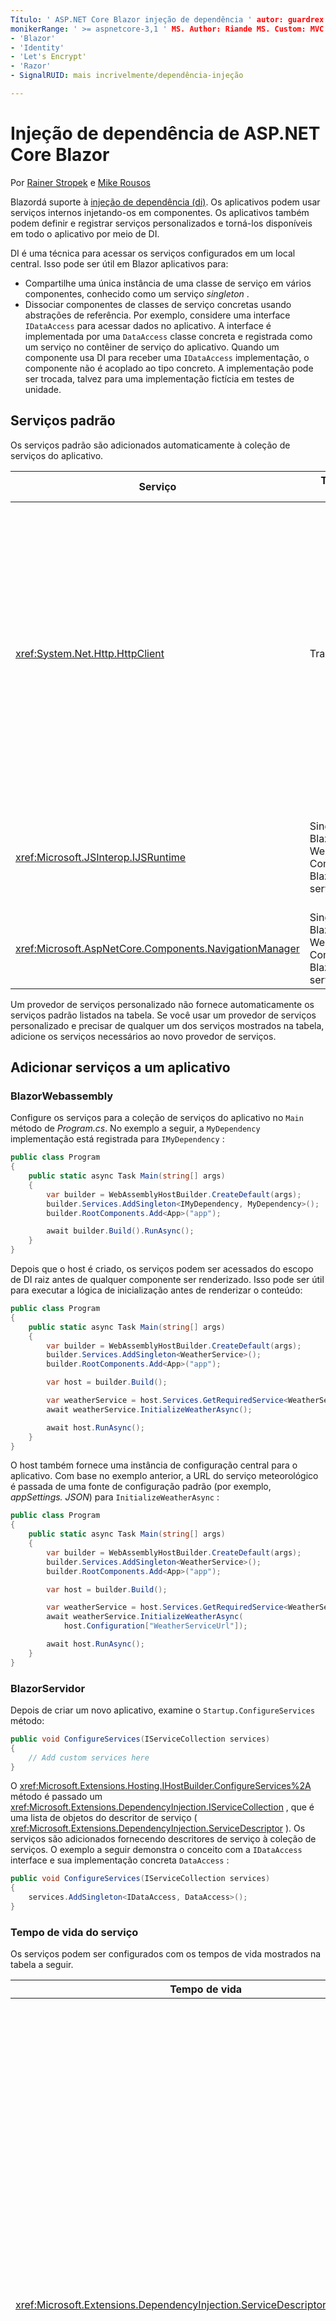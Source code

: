 ```yaml
---
Título: ' ASP.NET Core Blazor injeção de dependência ' autor: guardrex Descrição: ' Veja como os Blazor aplicativos podem injetar serviços em componentes. '
monikerRange: ' >= aspnetcore-3,1 ' MS. Author: Riande MS. Custom: MVC MS. Date: 05/19/2020 no-loc:
- 'Blazor'
- 'Identity'
- 'Let's Encrypt'
- 'Razor'
- SignalRUID: mais incrivelmente/dependência-injeção

---
```

# <a name="aspnet-core-blazor-dependency-injection"></a>Injeção de dependência de ASP.NET Core Blazor

Por [Rainer Stropek](https://www.timecockpit.com) e [Mike Rousos](https://github.com/mjrousos)

Blazordá suporte à [injeção de dependência (di)](xref:fundamentals/dependency-injection). Os aplicativos podem usar serviços internos injetando-os em componentes. Os aplicativos também podem definir e registrar serviços personalizados e torná-los disponíveis em todo o aplicativo por meio de DI.

DI é uma técnica para acessar os serviços configurados em um local central. Isso pode ser útil em Blazor aplicativos para:

* Compartilhe uma única instância de uma classe de serviço em vários componentes, conhecido como um serviço *singleton* .
* Dissociar componentes de classes de serviço concretas usando abstrações de referência. Por exemplo, considere uma interface `IDataAccess` para acessar dados no aplicativo. A interface é implementada por uma `DataAccess` classe concreta e registrada como um serviço no contêiner de serviço do aplicativo. Quando um componente usa DI para receber uma `IDataAccess` implementação, o componente não é acoplado ao tipo concreto. A implementação pode ser trocada, talvez para uma implementação fictícia em testes de unidade.

## <a name="default-services"></a>Serviços padrão

Os serviços padrão são adicionados automaticamente à coleção de serviços do aplicativo.

| Serviço | Tempo de vida | Descrição |
| ------- | -------- | ----------- |
| <xref:System.Net.Http.HttpClient> | Transitório | Fornece métodos para enviar solicitações HTTP e receber respostas HTTP de um recurso identificado por um URI.<br><br>A instância do <xref:System.Net.Http.HttpClient> em um Blazor aplicativo Webassembly usa o navegador para manipular o tráfego HTTP em segundo plano.<br><br>BlazorOs aplicativos de servidor não incluem um <xref:System.Net.Http.HttpClient> configurado como um serviço por padrão. Forneça um <xref:System.Net.Http.HttpClient> para um Blazor aplicativo de servidor.<br><br>Para obter mais informações, consulte <xref:blazor/call-web-api>. |
| <xref:Microsoft.JSInterop.IJSRuntime> | Singleton ( Blazor Webassembly)<br>Com escopo ( Blazor servidor) | Representa uma instância de um tempo de execução JavaScript em que as chamadas JavaScript são expedidas. Para obter mais informações, consulte <xref:blazor/call-javascript-from-dotnet>. |
| <xref:Microsoft.AspNetCore.Components.NavigationManager> | Singleton ( Blazor Webassembly)<br>Com escopo ( Blazor servidor) | Contém auxiliares para trabalhar com URIs e estado de navegação. Para obter mais informações, consulte [URI e auxiliares de estado de navegação](xref:blazor/routing#uri-and-navigation-state-helpers). |

Um provedor de serviços personalizado não fornece automaticamente os serviços padrão listados na tabela. Se você usar um provedor de serviços personalizado e precisar de qualquer um dos serviços mostrados na tabela, adicione os serviços necessários ao novo provedor de serviços.

## <a name="add-services-to-an-app"></a>Adicionar serviços a um aplicativo

### <a name="blazor-webassembly"></a>BlazorWebassembly

Configure os serviços para a coleção de serviços do aplicativo no `Main` método de *Program.cs*. No exemplo a seguir, a `MyDependency` implementação está registrada para `IMyDependency` :

```csharp
public class Program
{
    public static async Task Main(string[] args)
    {
        var builder = WebAssemblyHostBuilder.CreateDefault(args);
        builder.Services.AddSingleton<IMyDependency, MyDependency>();
        builder.RootComponents.Add<App>("app");

        await builder.Build().RunAsync();
    }
}
```

Depois que o host é criado, os serviços podem ser acessados do escopo de DI raiz antes de qualquer componente ser renderizado. Isso pode ser útil para executar a lógica de inicialização antes de renderizar o conteúdo:

```csharp
public class Program
{
    public static async Task Main(string[] args)
    {
        var builder = WebAssemblyHostBuilder.CreateDefault(args);
        builder.Services.AddSingleton<WeatherService>();
        builder.RootComponents.Add<App>("app");

        var host = builder.Build();

        var weatherService = host.Services.GetRequiredService<WeatherService>();
        await weatherService.InitializeWeatherAsync();

        await host.RunAsync();
    }
}
```

O host também fornece uma instância de configuração central para o aplicativo. Com base no exemplo anterior, a URL do serviço meteorológico é passada de uma fonte de configuração padrão (por exemplo, *appSettings. JSON*) para `InitializeWeatherAsync` :

```csharp
public class Program
{
    public static async Task Main(string[] args)
    {
        var builder = WebAssemblyHostBuilder.CreateDefault(args);
        builder.Services.AddSingleton<WeatherService>();
        builder.RootComponents.Add<App>("app");

        var host = builder.Build();

        var weatherService = host.Services.GetRequiredService<WeatherService>();
        await weatherService.InitializeWeatherAsync(
            host.Configuration["WeatherServiceUrl"]);

        await host.RunAsync();
    }
}
```

### <a name="blazor-server"></a>BlazorServidor

Depois de criar um novo aplicativo, examine o `Startup.ConfigureServices` método:

```csharp
public void ConfigureServices(IServiceCollection services)
{
    // Add custom services here
}
```

O <xref:Microsoft.Extensions.Hosting.IHostBuilder.ConfigureServices%2A> método é passado um <xref:Microsoft.Extensions.DependencyInjection.IServiceCollection> , que é uma lista de objetos do descritor de serviço ( <xref:Microsoft.Extensions.DependencyInjection.ServiceDescriptor> ). Os serviços são adicionados fornecendo descritores de serviço à coleção de serviços. O exemplo a seguir demonstra o conceito com a `IDataAccess` interface e sua implementação concreta `DataAccess` :

```csharp
public void ConfigureServices(IServiceCollection services)
{
    services.AddSingleton<IDataAccess, DataAccess>();
}
```

### <a name="service-lifetime"></a>Tempo de vida do serviço

Os serviços podem ser configurados com os tempos de vida mostrados na tabela a seguir.

| Tempo de vida | Descrição |
| -------- | ----------- |
| <xref:Microsoft.Extensions.DependencyInjection.ServiceDescriptor.Scoped%2A> | BlazorOs aplicativos Webassembly não têm atualmente um conceito de escopos de DI. `Scoped`-serviços registrados se comportam como `Singleton` serviços. No entanto, o Blazor modelo de hospedagem do servidor dá suporte ao `Scoped` tempo de vida. Em Blazor aplicativos de servidor, um registro de serviço com escopo é definido para a *conexão*. Por esse motivo, o uso de serviços com escopo é preferencial para serviços que devem ser delimitados para o usuário atual, mesmo que a intenção atual seja executar o lado do cliente no navegador. |
| <xref:Microsoft.Extensions.DependencyInjection.ServiceDescriptor.Singleton%2A> | DI cria uma *única instância* do serviço. Todos os componentes que exigem um `Singleton` serviço recebem uma instância do mesmo serviço. |
| <xref:Microsoft.Extensions.DependencyInjection.ServiceDescriptor.Transient%2A> | Sempre que um componente Obtém uma instância de um `Transient` serviço do contêiner de serviço, ele recebe uma *nova instância* do serviço. |

O sistema de DI é baseado no sistema de injeção de ASP.NET Core. Para obter mais informações, consulte <xref:fundamentals/dependency-injection>.

## <a name="request-a-service-in-a-component"></a>Solicitar um serviço em um componente

Depois que os serviços forem adicionados à coleção de serviços, insira os serviços nos componentes usando a diretiva de [ \@ inserção](xref:mvc/views/razor#inject) Razor . [`@inject`](xref:mvc/views/razor#inject)tem dois parâmetros:

* Tipo: o tipo do serviço a injetar.
* Propriedade: o nome da propriedade que recebe o serviço de aplicativo injetado. A propriedade não requer criação manual. O compilador cria a propriedade.

Para obter mais informações, consulte <xref:mvc/views/dependency-injection>.

Use várias [`@inject`](xref:mvc/views/razor#inject) instruções para injetar serviços diferentes.

O exemplo a seguir mostra como usar [`@inject`](xref:mvc/views/razor#inject) . A implementação do serviço `Services.IDataAccess` é injetada na Propriedade do componente `DataRepository` . Observe como o código está usando apenas a `IDataAccess` abstração:

[!code-razor[](dependency-injection/samples_snapshot/3.x/CustomerList.razor?highlight=2-3,20)]

Internamente, a propriedade gerada ( `DataRepository` ) usa o [`[Inject]`](xref:Microsoft.AspNetCore.Components.InjectAttribute) atributo. Normalmente, esse atributo não é usado diretamente. Se uma classe base for necessária para componentes e propriedades injetadas também forem necessárias para a classe base, adicione manualmente o [`[Inject]`](xref:Microsoft.AspNetCore.Components.InjectAttribute) atributo:

```csharp
public class ComponentBase : IComponent
{
    // DI works even if using the InjectAttribute in a component's base class.
    [Inject]
    protected IDataAccess DataRepository { get; set; }
    ...
}
```

Em componentes derivados da classe base, a [`@inject`](xref:mvc/views/razor#inject) diretiva não é necessária. O <xref:Microsoft.AspNetCore.Components.InjectAttribute> da classe base é suficiente:

```razor
@page "/demo"
@inherits ComponentBase

<h1>Demo Component</h1>
```

## <a name="use-di-in-services"></a>Usar DI em serviços

Serviços complexos podem exigir serviços adicionais. No exemplo anterior, `DataAccess` pode exigir o <xref:System.Net.Http.HttpClient> serviço padrão. [`@inject`](xref:mvc/views/razor#inject)(ou o [`[Inject]`](xref:Microsoft.AspNetCore.Components.InjectAttribute) atributo) não está disponível para uso em serviços. A *injeção de Construtor* deve ser usada em seu lugar. Os serviços necessários são adicionados adicionando parâmetros ao construtor do serviço. Quando DI cria o serviço, ele reconhece os serviços que ele requer no construtor e os fornece de acordo.

```csharp
public class DataAccess : IDataAccess
{
    // The constructor receives an HttpClient via dependency
    // injection. HttpClient is a default service.
    public DataAccess(HttpClient client)
    {
        ...
    }
}
```

Pré-requisitos para injeção de construtor:

* Um construtor deve existir cujos argumentos podem ser todos atendidos por DI. Parâmetros adicionais não cobertos por DI serão permitidos se eles especificarem valores padrão.
* O Construtor aplicável deve ser *público*.
* Um Construtor aplicável deve existir. No caso de uma ambiguidade, DI gera uma exceção.

## <a name="utility-base-component-classes-to-manage-a-di-scope"></a>Classes de componente base do utilitário para gerenciar um escopo de DI

Em aplicativos ASP.NET Core, os serviços com escopo normalmente são incluídos no escopo da solicitação atual. Depois que a solicitação for concluída, todos os serviços com escopo ou transitórios serão descartados pelo sistema de DI. Em Blazor aplicativos de servidor, o escopo da solicitação dura a duração da conexão do cliente, o que pode resultar em serviços transitórios e no escopo que vivem muito mais do que o esperado. Em Blazor aplicativos Webassembly, os serviços registrados com um tempo de vida no escopo são tratados como singletons, portanto, eles vivem mais do que os serviços com escopo em aplicativos ASP.NET Core típicos.

Uma abordagem que limita um tempo de vida do serviço em Blazor aplicativos é o uso do <xref:Microsoft.AspNetCore.Components.OwningComponentBase> tipo. <xref:Microsoft.AspNetCore.Components.OwningComponentBase>é um tipo abstrato derivado de <xref:Microsoft.AspNetCore.Components.ComponentBase> que cria um escopo de di correspondente ao tempo de vida do componente. Usando esse escopo, é possível usar os serviços de DI com um tempo de vida de escopo e tê-los ativos, desde que o componente. Quando o componente é destruído, os serviços do provedor de serviço no escopo do componente também são descartados. Isso pode ser útil para serviços que:

* Deve ser reutilizado dentro de um componente, pois o tempo de vida transitório é inadequado.
* Não devem ser compartilhados entre componentes, pois o tempo de vida singleton é inadequado.

Duas versões do <xref:Microsoft.AspNetCore.Components.OwningComponentBase> tipo estão disponíveis:

* <xref:Microsoft.AspNetCore.Components.OwningComponentBase>é um filho abstrato e descartável do <xref:Microsoft.AspNetCore.Components.ComponentBase> tipo com uma <xref:Microsoft.AspNetCore.Components.OwningComponentBase.ScopedServices> propriedade protegida do tipo <xref:System.IServiceProvider> . Esse provedor pode ser usado para resolver serviços que têm o escopo definido para o tempo de vida do componente.

  Os serviços de DI injetados no componente usando [`@inject`](xref:mvc/views/razor#inject) ou o [`[Inject]`](xref:Microsoft.AspNetCore.Components.InjectAttribute) atributo não são criados no escopo do componente. Para usar o escopo do componente, os serviços devem ser resolvidos usando o <xref:Microsoft.Extensions.DependencyInjection.ServiceProviderServiceExtensions.GetRequiredService%2A> ou o <xref:System.IServiceProvider.GetService%2A> . Todos os serviços resolvidos usando o <xref:Microsoft.AspNetCore.Components.OwningComponentBase.ScopedServices> provedor têm suas dependências fornecidas do mesmo escopo.

  ```razor
  @page "/preferences"
  @using Microsoft.Extensions.DependencyInjection
  @inherits OwningComponentBase

  <h1>User (@UserService.Name)</h1>

  <ul>
      @foreach (var setting in SettingService.GetSettings())
      {
          <li>@setting.SettingName: @setting.SettingValue</li>
      }
  </ul>

  @code {
      private IUserService UserService { get; set; }
      private ISettingService SettingService { get; set; }

      protected override void OnInitialized()
      {
          UserService = ScopedServices.GetRequiredService<IUserService>();
          SettingService = ScopedServices.GetRequiredService<ISettingService>();
      }
  }
  ```

* <xref:Microsoft.AspNetCore.Components.OwningComponentBase%601>deriva de <xref:Microsoft.AspNetCore.Components.OwningComponentBase> e adiciona uma <xref:Microsoft.AspNetCore.Components.OwningComponentBase%601.Service%2A> propriedade que retorna uma instância do do `T` provedor de injeção de escopo. Esse tipo é uma maneira conveniente de acessar serviços com escopo sem usar uma instância do <xref:System.IServiceProvider> quando há um serviço primário que o aplicativo requer do contêiner di usando o escopo do componente. A <xref:Microsoft.AspNetCore.Components.OwningComponentBase.ScopedServices> propriedade está disponível, portanto, o aplicativo pode obter serviços de outros tipos, se necessário.

  ```razor
  @page "/users"
  @attribute [Authorize]
  @inherits OwningComponentBase<AppDbContext>

  <h1>Users (@Service.Users.Count())</h1>

  <ul>
      @foreach (var user in Service.Users)
      {
          <li>@user.UserName</li>
      }
  </ul>
  ```

## <a name="use-of-entity-framework-dbcontext-from-di"></a>Uso de Entity Framework DbContext de DI

Um tipo de serviço comum a ser recuperado de DI em aplicativos Web é Entity Framework (EF) <xref:Microsoft.EntityFrameworkCore.DbContext> objetos. O registro de serviços do EF usando <xref:Microsoft.Extensions.DependencyInjection.EntityFrameworkServiceCollectionExtensions.AddDbContext%2A> o adiciona o <xref:Microsoft.EntityFrameworkCore.DbContext> como um serviço com escopo por padrão. O registro como um serviço com escopo pode levar a problemas em Blazor aplicativos porque faz com que as <xref:Microsoft.EntityFrameworkCore.DbContext> instâncias sejam de longa duração e compartilhadas entre o aplicativo. <xref:Microsoft.EntityFrameworkCore.DbContext>Não é thread-safe e não deve ser usado simultaneamente.

Dependendo do aplicativo, o uso do <xref:Microsoft.AspNetCore.Components.OwningComponentBase> para limitar o escopo de um <xref:Microsoft.EntityFrameworkCore.DbContext> a um único componente *pode* resolver o problema. Se um componente não usa um <xref:Microsoft.EntityFrameworkCore.DbContext> em paralelo, derivar o componente de <xref:Microsoft.AspNetCore.Components.OwningComponentBase> e recuperar o <xref:Microsoft.EntityFrameworkCore.DbContext> de <xref:Microsoft.AspNetCore.Components.OwningComponentBase.ScopedServices> é suficiente porque garante que:

* Componentes separados não compartilham um <xref:Microsoft.EntityFrameworkCore.DbContext> .
* O <xref:Microsoft.EntityFrameworkCore.DbContext> reside apenas desde que o componente dependa dele.

Se um único componente pode usar um <xref:Microsoft.EntityFrameworkCore.DbContext> simultaneamente (por exemplo, sempre que um usuário seleciona um botão), mesmo usando o <xref:Microsoft.AspNetCore.Components.OwningComponentBase> não evita problemas com operações simultâneas do EF. Nesse caso, use outro <xref:Microsoft.EntityFrameworkCore.DbContext> para cada operação lógica do EF. Use uma das seguintes abordagens:

* Crie o <xref:Microsoft.EntityFrameworkCore.DbContext> usando diretamente <xref:Microsoft.EntityFrameworkCore.DbContextOptions%601> como um argumento, que pode ser recuperado de di e é thread-safe.

    ```razor
    @page "/example"
    @inject DbContextOptions<AppDbContext> DbContextOptions

    <ul>
        @foreach (var item in data)
        {
            <li>@item</li>
        }
    </ul>

    <button @onclick="LoadData">Load Data</button>

    @code {
        private List<string> data = new List<string>();

        private async Task LoadData()
        {
            data = await GetAsync();
            StateHasChanged();
        }

        public async Task<List<string>> GetAsync()
        {
            using (var context = new AppDbContext(DbContextOptions))
            {
                return await context.Products.Select(p => p.Name).ToListAsync();
            }
        }
    }
    ```

* Registre o <xref:Microsoft.EntityFrameworkCore.DbContext> no contêiner de serviço com um tempo de vida transitório:
  * Ao registrar o contexto, use <xref:Microsoft.OData.ServiceLifetime.Transient?displayProperty=nameWithType> . O <xref:Microsoft.Extensions.DependencyInjection.EntityFrameworkServiceCollectionExtensions.AddDbContext%2A> método de extensão usa dois parâmetros opcionais do tipo <xref:Microsoft.Extensions.DependencyInjection.ServiceLifetime> . Para usar essa abordagem, somente o `contextLifetime` parâmetro precisa ser <xref:Microsoft.OData.ServiceLifetime.Transient?displayProperty=nameWithType> . `optionsLifetime`pode manter seu valor padrão de <xref:Microsoft.OData.ServiceLifetime.Scoped?displayProperty=nameWithType> .

    ```csharp
    services.AddDbContext<AppDbContext>(options =>
         options.UseSqlServer(Configuration.GetConnectionString("DefaultConnection")),
         ServiceLifetime.Transient);
    ```  

  * O transitório <xref:Microsoft.EntityFrameworkCore.DbContext> pode ser injetado como normal (usando [`@inject`](xref:mvc/views/razor#inject) ) em componentes que não executarão várias operações de EF em paralelo. Os que podem executar várias operações de EF simultaneamente podem solicitar <xref:Microsoft.EntityFrameworkCore.DbContext> objetos separados para cada operação em paralelo usando <xref:Microsoft.Extensions.DependencyInjection.ServiceProviderServiceExtensions.GetRequiredService%2A> .

    ```razor
    @page "/example"
    @using Microsoft.Extensions.DependencyInjection
    @inject IServiceProvider ServiceProvider

    <ul>
        @foreach (var item in data)
        {
            <li>@item</li>
        }
    </ul>

    <button @onclick="LoadData">Load Data</button>

    @code {
        private List<string> data = new List<string>();

        private async Task LoadData()
        {
            data = await GetAsync();
            StateHasChanged();
        }

        public async Task<List<string>> GetAsync()
        {
            using (var context = ServiceProvider.GetRequiredService<AppDbContext>())
            {
                return await context.Products.Select(p => p.Name).ToListAsync();
            }
        }
    }
    ```

## <a name="additional-resources"></a>Recursos adicionais

* <xref:fundamentals/dependency-injection>
* [Diretrizes de IDisposable para instâncias transitórias e compartilhadas](xref:fundamentals/dependency-injection#idisposable-guidance-for-transient-and-shared-instances)
* <xref:mvc/views/dependency-injection>
